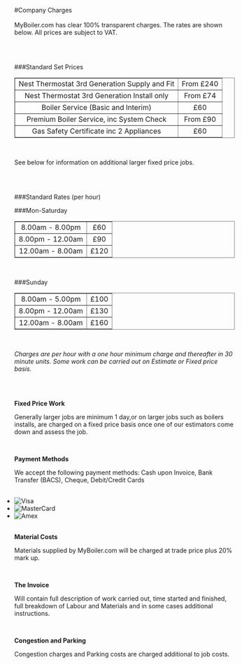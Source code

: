 #Company Charges
<br />
<br />
MyBoiler.com has clear 100% transparent charges. The rates are shown below. All prices are subject to VAT.

<br />
<br />

###Standard Set Prices

<table border="1" style="width:100%; border: 1px solid grey; text-align:center;">
				<tr><td> Nest Thermostat 3rd Generation Supply and Fit</td>   <td> From £240 </td></tr>
			 	<tr><td> Nest Thermostat 3rd Generation Install only </td>   <td>  From £74</td></tr>
			 	<tr><td> Boiler Service (Basic and Interim)</td>   <td> £60</td></tr>
				<tr><td> Premium Boiler Service, inc System Check</td>   <td> From £90</td></tr>
				<tr><td> Gas Safety Certificate inc 2 Appliances  </td>  <td> £60</td></tr>
</table>
<br />


See below for information on additional larger fixed price jobs.

<br />
<br />

###Standard Rates (per hour)

###Mon-Saturday

<table border="1" style="width:100%; border: 1px solid grey; text-align:center;">
			 	<tr><td> 8.00am - 8.00pm</td>   <td>  £60 </td></tr>
				<tr><td>8.00pm - 12.00am  </td>  <td> £90</td></tr>
			 	<tr><td>12.00am - 8.00am  </td>  <td> £120</td></tr>
</table>
<br />



###Sunday

<table border="1" style="width:100%; border: 1px solid grey; text-align:center">
				 <tr><td> 8.00am - 5.00pm</td>   <td>  £100</td></tr>
				 <tr><td>8.00pm - 12.00am  </td>   <td>  £130</td></tr>
				 <tr><td>12.00am - 8.00am  </td>   <td>  £160</td></tr>
</table>

<br />

*Charges are per hour with a one hour minimum charge and thereafter in 30 minute units. Some work can be carried out on Estimate or Fixed price basis.*

<br /><br />

**Fixed Price Work**

Generally larger jobs are minimum 1 day,or on larger jobs such as boilers installs, are charged on a fixed price basis once one of our estimators come down and assess the job.

<br />

**Payment Methods**

We accept the following payment methods: Cash upon Invoice, Bank Transfer (BACS), Cheque, Debit/Credit Cards

<div id="creditcards" style="float:none">
	<ul class="credit-cards p10 clearfix" style="display:inline; margin: 0 auto;">
	            <li><img src="//cdn.shopify.com/s/files/1/0758/1671/t/1/assets/icon-cc-visa.png?6948167398204912247" alt="Visa"></li>
	            <li><img src="//cdn.shopify.com/s/files/1/0758/1671/t/1/assets/icon-cc-mastercard.png?6948167398204912247" alt="MasterCard"></li>
	            <li><img src="//cdn.shopify.com/s/files/1/0758/1671/t/1/assets/icon-cc-amex.png?6948167398204912247" alt="Amex"></li>
	</ul>
</div>

<br />

**Material Costs**

Materials supplied by MyBoiler.com will be charged at trade price plus 20% mark up.

<br />

**The Invoice**

Will contain full description of work carried out, time started and finished, full breakdown of Labour and Materials and in some cases additional instructions.

<br />

**Congestion and Parking**

Congestion charges and Parking costs are charged additional to job costs.
